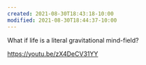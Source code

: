```yaml
---
created: 2021-08-30T18:43:18-10:00
modified: 2021-08-30T18:44:37-10:00
---
```


What if life is a literal gravitational mind-field?

https://youtu.be/zX4DeCV31YY
